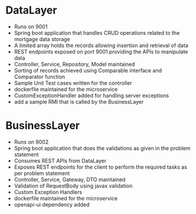 # DataLayer

- Runs on 9001
- Spring boot application that handles CRUD operations related to the mortgage data storage
- A limited array holds the records allowing insertion and retrieval of data
- REST endpoints exposed on port 9001 providing the APIs to manipulate data
- Controller, Service, Repository, Model maintained
- Sorting of records achieved using Comparable interface and Comparator function
- Sample Unit Test cases written for the controller
- dockerfile maintained for the microservice
- CustomExceptionHandler added for handling server exceptions
- add a sample RMI that is called by the BusinessLayer


# BusinessLayer

- Runs on 9002
- Spring boot application that does the validations as given in the problem statement
- Consumes REST APIs from DataLayer
- Exposes REST endpoints for the client to perform the required tasks as per problem statement
- Controller, Service, Gateway, DTO maintained
- Validation of RequestBody using javax validation
- Custom Exception Handlers
- dockerfile maintained for the microservice
- openapi-ui dependency added


